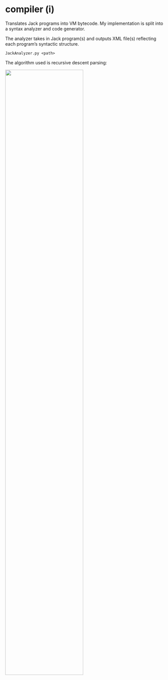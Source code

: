 # compiler (i)
Translates Jack programs into VM bytecode. My implementation is split into a syntax analyzer and code generator.

The analyzer takes in Jack program(s) and outputs XML file(s) reflecting each program’s syntactic structure.
```
JackAnalyzer.py <path>
```

The algorithm used is recursive descent parsing:

<img src="Screenshot 2025-07-24 at 12.15.56 AM.png" width="70%">
